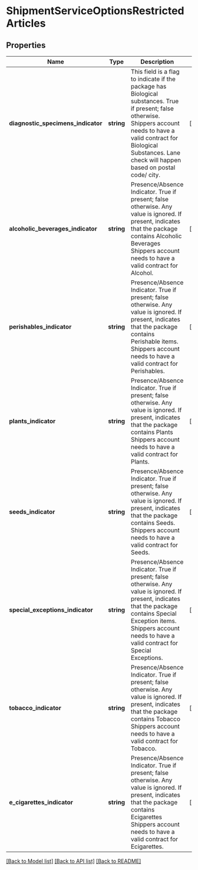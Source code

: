 # ShipmentServiceOptionsRestrictedArticles

## Properties
Name | Type | Description | Notes
------------ | ------------- | ------------- | -------------
**diagnostic_specimens_indicator** | **string** | This field is a flag to indicate if the package has Biological substances. True if present; false otherwise.  Shippers account needs to have a valid contract for Biological Substances. Lane check will happen based on postal code/ city. | [optional] 
**alcoholic_beverages_indicator** | **string** | Presence/Absence Indicator. True if present; false otherwise. Any value is ignored. If present, indicates that the package contains Alcoholic Beverages  Shippers account needs to have a valid contract for Alcohol. | [optional] 
**perishables_indicator** | **string** | Presence/Absence Indicator. True if present; false otherwise. Any value is ignored. If present, indicates that the package contains Perishable items.  Shippers account needs to have a valid contract for Perishables. | [optional] 
**plants_indicator** | **string** | Presence/Absence Indicator. True if present; false otherwise. Any value is ignored. If present, indicates that the package contains Plants  Shippers account needs to have a valid contract for Plants. | [optional] 
**seeds_indicator** | **string** | Presence/Absence Indicator. True if present; false otherwise. Any value is ignored. If present, indicates that the package contains Seeds.  Shippers account needs to have a valid contract for Seeds. | [optional] 
**special_exceptions_indicator** | **string** | Presence/Absence Indicator. True if present; false otherwise. Any value is ignored. If present, indicates that the package contains Special Exception items.  Shippers account needs to have a valid contract for Special Exceptions. | [optional] 
**tobacco_indicator** | **string** | Presence/Absence Indicator. True if present; false otherwise. Any value is ignored. If present, indicates that the package contains Tobacco  Shippers account needs to have a valid contract for Tobacco. | [optional] 
**e_cigarettes_indicator** | **string** | Presence/Absence Indicator. True if present; false otherwise. Any value is ignored. If present, indicates that the package contains Ecigarettes  Shippers account needs to have a valid contract for Ecigarettes. | [optional] 

[[Back to Model list]](../../README.md#documentation-for-models) [[Back to API list]](../../README.md#documentation-for-api-endpoints) [[Back to README]](../../README.md)

